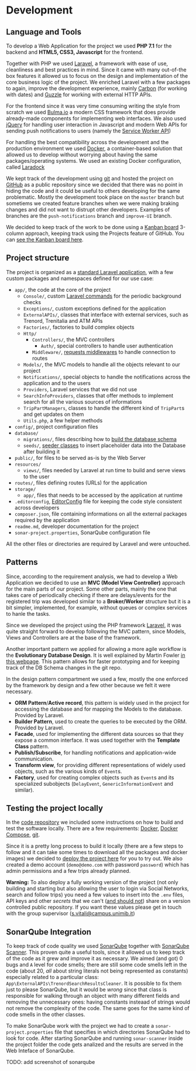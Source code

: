 # Development

## Language and Tools

To develop a Web Application for the project we used **PHP 7.1** for the backend and **HTML5, CSS3, Javascript** for the frontend.

Together with PHP we used [Laravel](https://laravel.com/), a framework with ease of use, cleanliness and best practices in mind. Since it came with many out-of-the box features it allowed us to focus on the design and implementation of the core business logic of the project. We enriched Laravel with a few packages to again, improve the development experience, mainly [Carbon](carbon.nesbot.com/docs/) (for working with dates) and [Guzzle](docs.guzzlephp.org/en/stable/quickstart.html) for working with external HTTP APIs.

For the frontend since it was very time consuming writing the style from scratch we used [Bulma.io](https://bulma.io) a modern CSS framework that does provide already-made components for implementing web interfaces. We also used [jQuery](http://jquery.com/) for handling user interaction in Javascript and modern Web APIs for sending push notifications to users (namely the [Service Worker API](https://developer.mozilla.org/en-US/docs/Web/API/Service_Worker_API))

For handling the best compatibility across the development and the production environment we used [Docker](https://www.docker.com/what-docker), a container-based solution that allowed us to develop without worrying about having the same packages/operating systems. We used an existing Docker configuration, called [Laradock](http://laradock.io/)

We kept track of the development using [git](https://git-scm.com/) and hosted the project on [GitHub](https://github.com/) as a public repository since we decided that there was no point in hiding the code and it could be useful to others developing for the same problematic. Mostly the development took place on the `master` branch but sometiems we created feature branches when we were making braking changes and did not want to distrupt other developers. Examples of branches are the `push-notifications` branch and `improve-UI` branch.

We decided to keep track of the work to be done using a [Kanban board](https://leankit.com/learn/kanban/kanban-board/) 3-column approach, keeping track using the Projects feature of GitHub. You can [see the Kanban board here](https://github.com/PersonalizedTravelMonitor/Application/projects/1).

## Project structure

The project is organized as a [standard Laravel application](https://laravel.com/docs/5.5/structure), with a few custom packages and namespaces defined for our use case:

* `app/`, the code at the core of the project
	* `Console/`, custom [Laravel commands](https://laravel.com/docs/5.0/artisan) for the periodic background checks
	* `Exceptions/`, custom exceptions defined for the application
	* `ExternalAPIs/`, classes that interface with external services, such as Trenord, Trenitalia and ATM APIs
	* `Factories/`, factories to build complex objects
	* `Http/`
		* `Controllers/`, the MVC controllers
			* `Auth/`, special controllers to handle user authentication
		* `Middleware/`, [requests middlewares](https://laravel.com/docs/5.5/middleware) to handle connection to routes
	* `Models/`, the MVC models to handle all the objects relevant to our project
	* `Notifications/`, special objects to handle the notifications across the application and to the users
	* `Providers`, Laravel services that we did not use
	* `SearchInfoProviders`, classes that offer methods to implement search for all the various sources of informations
	* `TripPartManagers`, classes to handle the different kind of `TripPart`s and get updates on them
	* `Utils.php`, a few helper methods
* `config/`, project configuration files
* `database/`
	* `migrations/`, files describing how to [build the database schema](https://laravel.com/docs/5.5/migrations)
	* `seeds/`, [seeder classes](https://laravel.com/docs/5.5/seeding) to insert placeholder data into the Database after building it
* `public/`, for files to be served as-is by the Web Server
* `resources/`
	* `views/`, files needed by Laravel at run time to build and serve views to the user
* `routes/`, files defining routes (URLs) for the application
* `storage/`
	* `app/`, files that needs to be accessed by the application at runtime
* `.editorconfig`, [EditorConfig](http://editorconfig.org/) file for keeping the code style consistent across developers
* `composer.json`, file containing informations on all the external packages required by the application
* `readme.md`, developer documentation for the project
* `sonar-project.properties`, SonarQube configuration file

All the other files or directories are required by Laravel and were untouched.

## Patterns

Since, according to the requirement analysis, we had to develop a Web Application we decided to use an **MVC (Model View Controller)** approach for the main parts of our project. Some other parts, mainly the one that takes care of periodically checking if there are delays/events for the registered trip was developed similar to a **Broker/Worker** structure but it is a bit simpler, implemented, for example, without queues or complex services to hanle the tasks.

Since we developed the project using the PHP framework [Laravel](https://laravel.com/), it was quite straight forward to develop following the MVC pattern, since Models, Views and Controllers are at the base of the framework.

Another important pattern we applied for allowing a more agile workflow is the **Evolutionary Database Design**. It is well explained by Martin Fowler [in this webpage](https://martinfowler.com/articles/evodb.html). This pattern allows for faster prototyping and for keeping track of the DB Schema changes in the git repo.

In the design pattern compartment we used a few, mostly the one enforced by the framework by design and a few other because we felt it were necessary.

* **ORM Pattern**/**Active record**, this pattern is widely used in the project for accessing the database and for mapping the Models to the database. Provided by Laravel.
* **Builder Pattern**, used to create the queries to be executed by the ORM. Provided by Laravel.
* **Facade**, used for implementing the different data sources so that they expose a common interface. It was used together with the **Template Class** pattern.
* **Publish/Subscribe**, for handling notifications and application-wide communication.
* **Transform view**, for providing different representations of widely used objects, such as the various kinds of `Event`s.
* **Factory**, used for creating complex objects such as `Event`s and its specialized subobjects (`DelayEvent`, `GenericInformationEvent` and similar).

## Testing the project locally

In the [code repository](https://github.com/PersonalizedTravelMonitor/Application/blob/master/readme.md#development-setup) we included some instructions on how to build and test the software locally. There are a few requirements: [Docker](https://docker.com), [Docker Compose](https://docs.docker.com/compose/), [git](https://git-scm.com/).

Since it is a pretty long process to build it locally (there are a few steps to follow and it can take some times to download all the packages and docker images) we decided to [deploy the project here](travelmonitor.duckdns.org) for you to try out. We also created a demo account (`demo@demo.com` with password `password`) which has admin permissions and a few trips already planned.

**Warning:** To also deploy a fully working version of the project (not only building and starting but also allowing the user to login via Social Networks, search and follow trips) you need a few values to insert into the `.env` files, API keys and other *secrets* that we can't ([and should not](https://softwareengineering.stackexchange.com/questions/205606/strategy-for-keeping-secret-info-such-as-api-keys-out-of-source-control)) share on a version controlled public repository. If you want these values please get in touch with the group supervisor ([s.vitali@campus.unimib.it](mailto:s.vitali@campus.unimib.it))

## SonarQube Integration

To keep track of code quality we used [SonarQube](https://www.sonarqube.org/) together with [SonarQube Scanner](https://docs.sonarqube.org/display/SCAN/Analyzing+with+SonarQube+Scanner). This proven quite a useful tools, since it allowed us to keep track of the code as it grew and improve it as necessary. We aimed (and got) 0 bugs and `A` level for code smells; there are still some code smells left in the code (about 20, *all* about string literals not being represented as constants) especially related to a particular class: `App\ExternalAPIs\TrenordSearchResultsCleaner`. It is possible to fix them just to please SonarQube, but it would be *wrong* since that class is responsible for walking through an object with many different fields and removing the unnecessary ones: having constants insteaad of strings would not remove the complexity of the code. The same goes for the same kind of code smells in the other classes.

To make SonarQube work with the project we had to create a `sonar-project.properties` file that specifies in which directories SonarQube had to look for code. After starting SonarQube and running `sonar-scanner` inside the project folder the code gets analized and the results are served in the Web Inteface of SonarQube.


TODO: add screenshot of sonarqube

